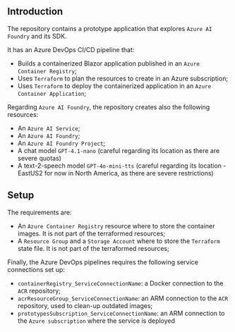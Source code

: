 ## Introduction

The repository contains a prototype application that explores `Azure AI Foundry` and its SDK. 

It has an Azure DevOps CI/CD pipeline that:

- Builds a containerized Blazor application published in an `Azure Container Registry`;
- Uses `Terraform` to plan the resources to create in an Azure subscription;
- Uses `Terraform` to deploy the containerized application in an `Azure Container Application`;

Regarding `Azure AI Foundry`, the repository creates also the following resources:

- An `Azure AI Service`;
- An `Azure AI Foundry`;
- An `Azure AI Foundry Project`;
- A chat model `GPT-4.1-nano` (careful regarding its location as there are severe quotas) 
- A text-2-speech model `GPT-4o-mini-tts` (careful regarding its location - EastUS2 for now in North America, as there are severe restrictions)

## Setup

 The requirements are:

- An `Azure Container Registry` resource where to store the container images. It is not part of the terraformed resources;
- A `Resource Group` and a `Storage Account` where to store the `Terraform` state file. It is not part of the terraformed resources;

Finally, the Azure DevOps pipelines requires the following service connections set up:

- `containerRegistry_ServiceConnectionName`: a Docker connection to the `ACR` repository;
- `acrResourceGroup_ServiceConnectionName`: an ARM connection to the `ACR` repository, used to clean-up outdated images;
- `prototypesSubscription_ServiceConnectionName`: an ARM connection to the `Azure subscription` where the service is deployed


